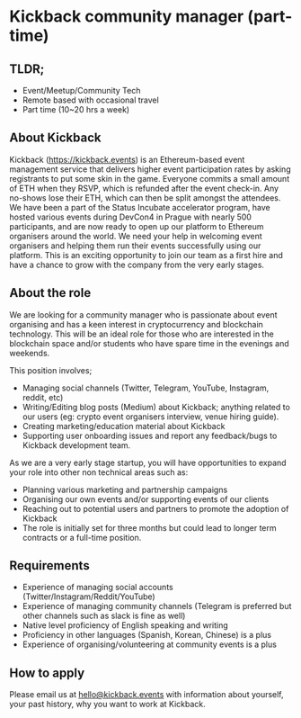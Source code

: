 # Kickback community manager (part-time)

## TLDR;

- Event/Meetup/Community Tech
- Remote based with occasional travel
- Part time (10~20 hrs a week)

## About Kickback

Kickback (https://kickback.events) is an Ethereum-based event management service that delivers higher event participation rates by asking registrants to put some skin in the game.
Everyone commits a small amount of ETH when they RSVP, which is refunded after the event check-in. Any no-shows lose their ETH, which can then be split amongst the attendees.
We have been a part of the Status Incubate accelerator program, have hosted various events during DevCon4 in Prague with nearly 500 participants, and are now ready to open up our platform to Ethereum organisers around the world.
We need your help in welcoming event organisers and helping them run their events successfully using our platform.
This is an exciting opportunity to join our team as a first hire and have a chance to grow with the company from the very early stages.

## About the role

We are looking for a community manager who is passionate about event organising and has a keen interest in cryptocurrency and blockchain technology. This will be an ideal role for those who are interested in the blockchain space and/or students who have spare time in the evenings and weekends.

This position involves;
- Managing social channels (Twitter, Telegram, YouTube, Instagram, reddit, etc)
- Writing/Editing blog posts (Medium) about Kickback; anything related to our users (eg: crypto event organisers interview, venue hiring guide).
- Creating marketing/education material about Kickback
- Supporting user onboarding issues and report any feedback/bugs to Kickback development team.

As we are a very early stage startup, you will have opportunities to expand your role into other non technical areas such as:

- Planning various marketing and partnership campaigns
- Organising our own events and/or supporting events of our clients
- Reaching out to potential users and partners to promote the adoption of Kickback
- The role is initially set for three months but could lead to longer term contracts or a  full-time position.

## Requirements

- Experience of managing social accounts (Twitter/Instagram/Reddit/YouTube)
- Experience of managing community channels (Telegram is preferred but other channels such as slack is fine as well)
- Native level proficiency of English speaking and writing
- Proficiency in other languages (Spanish, Korean, Chinese) is a plus
- Experience of organising/volunteering at community events is a plus

## How to apply

Please email us at hello@kickback.events with information about yourself, your past history, why you want to work at Kickback.



